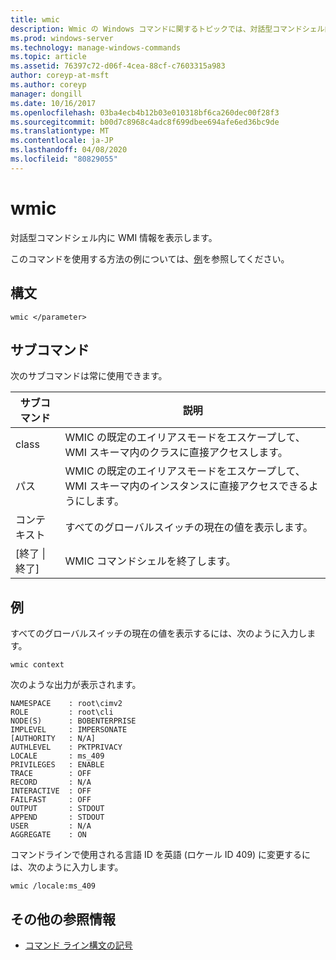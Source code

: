 ```yaml
---
title: wmic
description: Wmic の Windows コマンドに関するトピックでは、対話型コマンドシェル内に WMI 情報を表示します。
ms.prod: windows-server
ms.technology: manage-windows-commands
ms.topic: article
ms.assetid: 76397c72-d06f-4cea-88cf-c7603315a983
author: coreyp-at-msft
ms.author: coreyp
manager: dongill
ms.date: 10/16/2017
ms.openlocfilehash: 03ba4ecb4b12b03e010318bf6ca260dec00f28f3
ms.sourcegitcommit: b00d7c8968c4adc8f699dbee694afe6ed36bc9de
ms.translationtype: MT
ms.contentlocale: ja-JP
ms.lasthandoff: 04/08/2020
ms.locfileid: "80829055"
---
```

# <a name="wmic"></a>wmic



対話型コマンドシェル内に WMI 情報を表示します。

このコマンドを使用する方法の例については、[例](#BKMK_examples)を参照してください。

## <a name="syntax"></a>構文

```
wmic </parameter>
```

## <a name="sub-commands"></a>サブコマンド

次のサブコマンドは常に使用できます。

|サブコマンド|説明|
|-----------|-----------|
|class|WMIC の既定のエイリアスモードをエスケープして、WMI スキーマ内のクラスに直接アクセスします。|
|パス|WMIC の既定のエイリアスモードをエスケープして、WMI スキーマ内のインスタンスに直接アクセスできるようにします。|
|コンテキスト|すべてのグローバルスイッチの現在の値を表示します。|
|[終了 \| 終了]|WMIC コマンドシェルを終了します。|

## <a name="examples"></a><a name=BKMK_examples></a>例

すべてのグローバルスイッチの現在の値を表示するには、次のように入力します。
```
wmic context
```
次のような出力が表示されます。
```
NAMESPACE    : root\cimv2
ROLE         : root\cli
NODE(S)      : BOBENTERPRISE
IMPLEVEL     : IMPERSONATE
[AUTHORITY   : N/A]
AUTHLEVEL    : PKTPRIVACY
LOCALE       : ms_409
PRIVILEGES   : ENABLE
TRACE        : OFF
RECORD       : N/A
INTERACTIVE  : OFF
FAILFAST     : OFF
OUTPUT       : STDOUT
APPEND       : STDOUT
USER         : N/A
AGGREGATE    : ON
```
コマンドラインで使用される言語 ID を英語 (ロケール ID 409) に変更するには、次のように入力します。
```
wmic /locale:ms_409
```

## <a name="additional-references"></a>その他の参照情報

- [コマンド ライン構文の記号](command-line-syntax-key.md)
